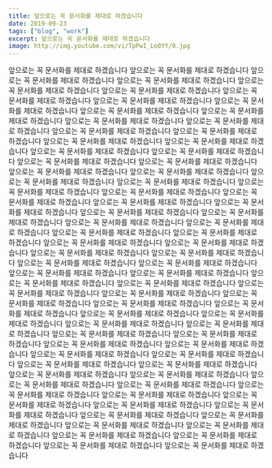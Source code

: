 ```yaml
---
title: 앞으로는 꼭 문서화를 제대로 하겠습니다
date: 2019-09-23
tags: ["blog", "work"]
excerpt: 앞으로는 꼭 문서화를 제대로 하겠습니다
image: http://img.youtube.com/vi/TpPwI_Lo0YY/0.jpg
---
```

앞으로는 꼭 문서화를 제대로 하겠습니다 앞으로는 꼭 문서화를 제대로 하겠습니다 앞으로는 꼭 문서화를 제대로 하겠습니다 앞으로는 꼭 문서화를 제대로 하겠습니다 앞으로는 꼭 문서화를 제대로 하겠습니다 앞으로는 꼭 문서화를 제대로 하겠습니다 앞으로는 꼭 문서화를 제대로 하겠습니다 앞으로는 꼭 문서화를 제대로 하겠습니다 앞으로는 꼭 문서화를 제대로 하겠습니다 앞으로는 꼭 문서화를 제대로 하겠습니다 앞으로는 꼭 문서화를 제대로 하겠습니다 앞으로는 꼭 문서화를 제대로 하겠습니다 앞으로는 꼭 문서화를 제대로 하겠습니다 앞으로는 꼭 문서화를 제대로 하겠습니다 앞으로는 꼭 문서화를 제대로 하겠습니다 앞으로는 꼭 문서화를 제대로 하겠습니다 앞으로는 꼭 문서화를 제대로 하겠습니다 앞으로는 꼭 문서화를 제대로 하겠습니다 앞으로는 꼭 문서화를 제대로 하겠습니다 앞으로는 꼭 문서화를 제대로 하겠습니다 앞으로는 꼭 문서화를 제대로 하겠습니다 앞으로는 꼭 문서화를 제대로 하겠습니다 앞으로는 꼭 문서화를 제대로 하겠습니다 앞으로는 꼭 문서화를 제대로 하겠습니다 앞으로는 꼭 문서화를 제대로 하겠습니다 앞으로는 꼭 문서화를 제대로 하겠습니다 앞으로는 꼭 문서화를 제대로 하겠습니다 앞으로는 꼭 문서화를 제대로 하겠습니다 앞으로는 꼭 문서화를 제대로 하겠습니다 앞으로는 꼭 문서화를 제대로 하겠습니다 앞으로는 꼭 문서화를 제대로 하겠습니다 앞으로는 꼭 문서화를 제대로 하겠습니다 앞으로는 꼭 문서화를 제대로 하겠습니다 앞으로는 꼭 문서화를 제대로 하겠습니다 앞으로는 꼭 문서화를 제대로 하겠습니다 앞으로는 꼭 문서화를 제대로 하겠습니다 앞으로는 꼭 문서화를 제대로 하겠습니다 앞으로는 꼭 문서화를 제대로 하겠습니다 앞으로는 꼭 문서화를 제대로 하겠습니다 앞으로는 꼭 문서화를 제대로 하겠습니다 앞으로는 꼭 문서화를 제대로 하겠습니다 앞으로는 꼭 문서화를 제대로 하겠습니다 앞으로는 꼭 문서화를 제대로 하겠습니다 앞으로는 꼭 문서화를 제대로 하겠습니다 앞으로는 꼭 문서화를 제대로 하겠습니다 앞으로는 꼭 문서화를 제대로 하겠습니다 앞으로는 꼭 문서화를 제대로 하겠습니다 앞으로는 꼭 문서화를 제대로 하겠습니다 앞으로는 꼭 문서화를 제대로 하겠습니다 앞으로는 꼭 문서화를 제대로 하겠습니다 앞으로는 꼭 문서화를 제대로 하겠습니다 앞으로는 꼭 문서화를 제대로 하겠습니다 앞으로는 꼭 문서화를 제대로 하겠습니다 앞으로는 꼭 문서화를 제대로 하겠습니다 앞으로는 꼭 문서화를 제대로 하겠습니다 앞으로는 꼭 문서화를 제대로 하겠습니다 앞으로는 꼭 문서화를 제대로 하겠습니다 앞으로는 꼭 문서화를 제대로 하겠습니다 앞으로는 꼭 문서화를 제대로 하겠습니다 앞으로는 꼭 문서화를 제대로 하겠습니다 앞으로는 꼭 문서화를 제대로 하겠습니다 앞으로는 꼭 문서화를 제대로 하겠습니다 앞으로는 꼭 문서화를 제대로 하겠습니다 앞으로는 꼭 문서화를 제대로 하겠습니다 앞으로는 꼭 문서화를 제대로 하겠습니다 앞으로는 꼭 문서화를 제대로 하겠습니다 앞으로는 꼭 문서화를 제대로 하겠습니다 앞으로는 꼭 문서화를 제대로 하겠습니다 앞으로는 꼭 문서화를 제대로 하겠습니다 앞으로는 꼭 문서화를 제대로 하겠습니다 앞으로는 꼭 문서화를 제대로 하겠습니다 앞으로는 꼭 문서화를 제대로 하겠습니다 앞으로는 꼭 문서화를 제대로 하겠습니다 앞으로는 꼭 문서화를 제대로 하겠습니다 앞으로는 꼭 문서화를 제대로 하겠습니다 앞으로는 꼭 문서화를 제대로 하겠습니다 앞으로는 꼭 문서화를 제대로 하겠습니다 앞으로는 꼭 문서화를 제대로 하겠습니다 앞으로는 꼭 문서화를 제대로 하겠습니다 앞으로는 꼭 문서화를 제대로 하겠습니다 